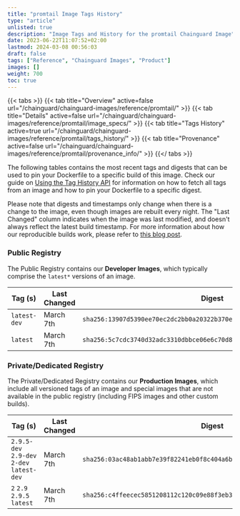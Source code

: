 ```yaml
---
title: "promtail Image Tags History"
type: "article"
unlisted: true
description: "Image Tags and History for the promtail Chainguard Image"
date: 2023-06-22T11:07:52+02:00
lastmod: 2024-03-08 00:56:03
draft: false
tags: ["Reference", "Chainguard Images", "Product"]
images: []
weight: 700
toc: true
---
```


{{< tabs >}}
{{< tab title="Overview" active=false url="/chainguard/chainguard-images/reference/promtail/" >}}
{{< tab title="Details" active=false url="/chainguard/chainguard-images/reference/promtail/image_specs/" >}}
{{< tab title="Tags History" active=true url="/chainguard/chainguard-images/reference/promtail/tags_history/" >}}
{{< tab title="Provenance" active=false url="/chainguard/chainguard-images/reference/promtail/provenance_info/" >}}
{{</ tabs >}}

The following tables contains the most recent tags and digests that can be used to pin your Dockerfile to a specific build of this image. Check our guide on [Using the Tag History API](/chainguard/chainguard-images/using-the-tag-history-api/) for information on how to fetch all tags from an image and how to pin your Dockerfile to a specific digest.

Please note that digests and timestamps only change when there is a change to the image, even though images are rebuilt every night. The "Last Changed" column indicates when the image was last modified, and doesn't always reflect the latest build timestamp. For more information about how our reproducible builds work, please refer to [this blog post](https://www.chainguard.dev/unchained/reproducing-chainguards-reproducible-image-builds).

### Public Registry
The Public Registry contains our **Developer Images**, which typically comprise the `latest*` versions of an image.

| Tag (s)       | Last Changed | Digest                                                                    |
|---------------|--------------|---------------------------------------------------------------------------|
|  `latest-dev` | March 7th    | `sha256:13907d5390ee70ec2dc2bb0a20322b370efbf3f7a19e3272837ea0296f5563dd` |
|  `latest`     | March 7th    | `sha256:5c7cdc3740d32adc3310dbbce06e6c70d8a04c40b1c5f0a2351a1d88a67d9278` |


### Private/Dedicated Registry
The Private/Dedicated Registry contains our **Production Images**, which include all versioned tags of an image and special images that are not available in the public registry (including FIPS images and other custom builds).

| Tag (s)                                     | Last Changed | Digest                                                                    |
|---------------------------------------------|--------------|---------------------------------------------------------------------------|
|  `2.9.5-dev` `2.9-dev` `2-dev` `latest-dev` | March 7th    | `sha256:03ac48ab1abb7e39f82241eb0f8c404a6b482a496da2273abc1e0e4d07c4a150` |
|  `2` `2.9` `2.9.5` `latest`                 | March 7th    | `sha256:c4ffeecec5851208112c120c09e88f3eb34c7965d01854839b8ca0b15d0211e9` |

